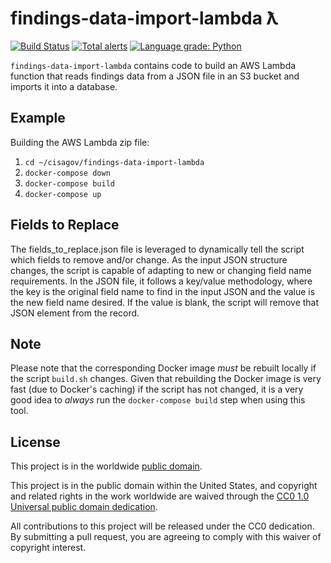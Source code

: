 # findings-data-import-lambda ƛ #

[![Build Status](https://travis-ci.org/cisagov/findings-data-import.svg?branch=master)](https://travis-ci.org/cisagov/findings-data-import.svg?branch=master)
[![Total alerts](https://img.shields.io/lgtm/alerts/github/mzack5020/findings-data-import)](https://img.shields.io/lgtm/alerts/github/mzack5020/findings-data-import)
[![Language grade: Python](https://img.shields.io/lgtm/grade/python/github/mzack5020/findings-data-import)](https://img.shields.io/lgtm/grade/python/github/mzack5020/findings-data-import)

`findings-data-import-lambda` contains code to build an AWS Lambda function
that reads findings data from a JSON file in an S3 bucket and imports it
into a database.

## Example ##

Building the AWS Lambda zip file:

1. `cd ~/cisagov/findings-data-import-lambda`
1. `docker-compose down`
1. `docker-compose build`
1. `docker-compose up`

## Fields to Replace ##

The fields_to_replace.json file is leveraged to dynamically tell the script
which fields to remove and/or change. As the input JSON structure changes, the
script is capable of adapting to new or changing field name requirements. In
the JSON file, it follows a key/value methodology, where the key is the
original field name to find in the input JSON and the value is the new field
name desired. If the value is blank, the script will remove that JSON element
from the record.

## Note ##

Please note that the corresponding Docker image _must_ be rebuilt
locally if the script `build.sh` changes.  Given that rebuilding the Docker
image is very fast (due to Docker's caching) if the script has not changed, it
is a very good idea to _always_ run the `docker-compose build` step when
using this tool.

## License ##

This project is in the worldwide [public domain](LICENSE.md).

This project is in the public domain within the United States, and
copyright and related rights in the work worldwide are waived through
the [CC0 1.0 Universal public domain
dedication](https://creativecommons.org/publicdomain/zero/1.0/).

All contributions to this project will be released under the CC0
dedication. By submitting a pull request, you are agreeing to comply
with this waiver of copyright interest.
